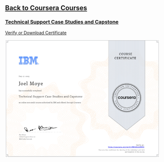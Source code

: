 ## [Back to Coursera Courses](/README.md)
### [Technical Support Case Studies and Capstone](https://www.coursera.org/learn/technical-support-case-studies)
[Verify or Download Certificate](https://www.coursera.org/verify/RBK4KLXZBJFZ)

![](RBK4KLXZBJFZ.png)

